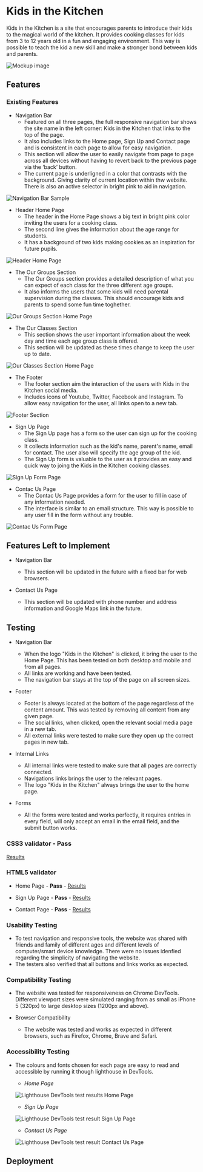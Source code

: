# Kids in the Kitchen

Kids in the Kitchen is a site that encourages parents to introduce their kids to the magical world of the kitchen. It provides cooking classes for kids from 3 to 12 years old in a fun and engaging environment. This way is possible to teach the kid a new skill and make a stronger bond between kids and parents.

![Mockup image](assets/images/mockup.PNG)

## **Features**

### **Existing Features**

* Navigation Bar
  - Featured on all three pages, the full responsive navigation bar shows the site name in the left corner: Kids in the Kitchen that links to the top of the page.
  - It also includes links to the Home page, Sign Up and Contact page and is consistent in each page to allow for easy navigation.
  - This section will allow the user to easily navigate from page to page across all devices without having to revert back to the previous page via the ‘back’ button.
  - The current page is underligned in a color that contrasts with the background. Giving clarity of current location within thw website. There is also an active selector in bright pink to aid in navigation.

![Navigation Bar Sample](assets/images/feature-bar.PNG)

* Header Home Page
  - The header in the Home Page shows a big text in bright pink color inviting the users for a cooking class.
  - The second line gives the information about the age range for students.
  - It has a background of two kids making cookies as an inspiration for future pupils.

![Header Home Page](assets/images/header-home.PNG)

* The Our Groups Section
  - The Our Groups section provides a detailed description of what you can expect of each class for the three different age groups.
  - It also informs the users that some kids will need parental supervision during the classes. This should encourage kids and parents to spend some fun time toghether.

![Our Groups Section Home Page](assets/images/groups.PNG)

* The Our Classes Section
  - This section shows the user important information about the week day and time each age group class is offered.
  - This section will be updated as these times change to keep the user up to date.

![Our Classes Section Home Page](assets/images/classes.PNG)

* The Footer
  - The footer section aim the interaction of the users with Kids in the Kitchen social media.
  - Includes icons of Youtube, Twitter, Facebook and Instagram. To allow easy navigation for the user, all links open to a new tab.


![Footer Section](assets/images/footer.PNG)

* Sign Up Page
  - The Sign Up page has a form so the user can sign up for the cooking class.
  - It collects information such as the kid's name, parent's name, email for contact. The user also will specify the age group of the kid.
  - The Sign Up form is valuable to the user as it provides an easy and quick way to joing the Kids in the Kitchen cooking classes.

![Sign Up Form Page](assets/images/signup.PNG)

* Contac Us Page
  - The Contac Us Page provides a form for the user to fill in case of any information needed.
  - The interface is similar to an email structure. This way is possible to any user fill in the form without any trouble.

![Contac Us Form Page](assets/images/contactus.PNG)

## Features Left to Implement

* Navigation Bar
  - This section will be updated in the future with a fixed bar for web browsers.

* Contact Us Page
  - This section will be updated with phone number and address information and Google Maps link in the future.

## Testing

* Navigation Bar
  - When the logo "Kids in the Kitchen" is clicked, it bring the user to the Home Page. This has been tested on both desktop and mobile and from all pages.
  - All links are working and have been tested.
  - The navigation bar stays at the top of the page on all screen sizes.

* Footer
  - Footer is always located at the bottom of the page regardless of the content amount. This was tested by removing all content from any given page.
  - The social links, when clicked, open the relevant social media page in a new tab.
  - All external links were tested to make sure they open up the correct pages in new tab.

* Internal Links
  - All internal links were tested to make sure that all pages are correctly connected.
  - Navigations links brings the user to the relevant pages.
  - The logo "Kids in the Kitchen" always brings the user to the home page.

* Forms
  - All the forms were tested and works perfectly, it requires entries in every field, will only accept an email in the email field, and the submit button works.

### CSS3 validator - Pass
[Results](https://jigsaw.w3.org/css-validator/validator?uri=https%3A%2F%2Fc-argus.github.io%2Fkids-in-the-kitchen%2Findex.html&profile=css3svg&usermedium=all&warning=1&vextwarning=&lang=en)

### HTML5 validator

* Home Page - **Pass** - [Results](https://validator.w3.org/nu/?doc=https%3A%2F%2Fc-argus.github.io%2Fkids-in-the-kitchen%2Findex.html)

* Sign Up Page - **Pass** - [Results](https://validator.w3.org/nu/?doc=https%3A%2F%2Fc-argus.github.io%2Fkids-in-the-kitchen%2Fsign-up.html)

* Contact Page - **Pass** - [Results](https://validator.w3.org/nu/?doc=https%3A%2F%2Fc-argus.github.io%2Fkids-in-the-kitchen%2Fcontact.html)

### Usability Testing

* To test navigation and responsive tools, the website was shared with friends and family of different ages and different levels of computer/smart device knowledge. There were no issues idenfied regarding the simplicity of navigating the website.
* The testers also verified that all buttons and links works as expected.

### Compatibility Testing

* The website was tested for responsiveness on Chrome DevTools. Different viewport sizes were simulated ranging from as small as iPhone 5 (320px) to large desktop sizes (1200px and above).

* Browser Compatibility
  - The website was tested and works as expected in different browsers, such as Firefox, Chrome, Brave and Safari.

### Accessibility Testing

* The colours and fonts chosen for each page are easy to read and accessible by running it though lighthouse in DevTools.

  - *Home Page*

  ![Lighthouse DevTools test results Home Page](assets/images/lighthouse.PNG)

  - *Sign Up Page*

  ![Lighthouse DevTools test result Sign Up Page](assets/images/lighthousesp.PNG)

  - *Contact Us Page*

  ![Lighthouse DevTools test result Contact Us Page](assets/images/lighthousecs.PNG)

## Deployment









